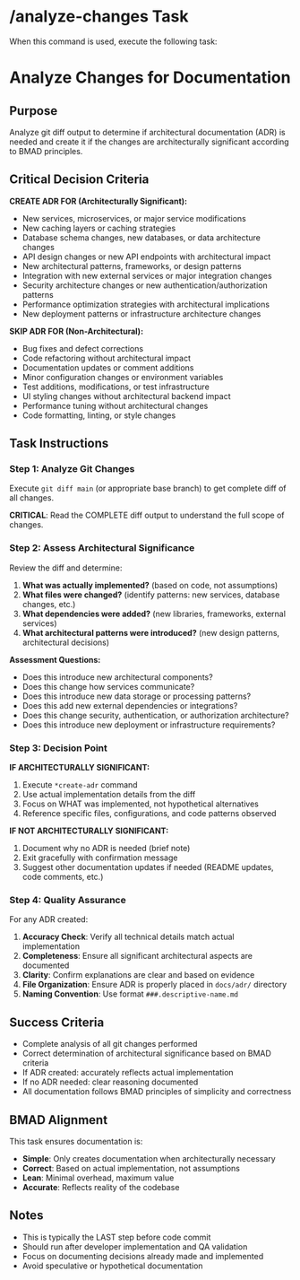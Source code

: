 # /analyze-changes Task

When this command is used, execute the following task:

<!-- Powered by BMAD™ Core -->

# Analyze Changes for Documentation

## Purpose

Analyze git diff output to determine if architectural documentation (ADR) is needed and create it if the changes are architecturally significant according to BMAD principles.

## Critical Decision Criteria

**CREATE ADR FOR (Architecturally Significant):**
- New services, microservices, or major service modifications
- New caching layers or caching strategies
- Database schema changes, new databases, or data architecture changes
- API design changes or new API endpoints with architectural impact
- New architectural patterns, frameworks, or design patterns
- Integration with new external services or major integration changes
- Security architecture changes or new authentication/authorization patterns
- Performance optimization strategies with architectural implications
- New deployment patterns or infrastructure architecture changes

**SKIP ADR FOR (Non-Architectural):**
- Bug fixes and defect corrections
- Code refactoring without architectural impact
- Documentation updates or comment additions
- Minor configuration changes or environment variables
- Test additions, modifications, or test infrastructure
- UI styling changes without architectural backend impact
- Performance tuning without architectural changes
- Code formatting, linting, or style changes

## Task Instructions

### Step 1: Analyze Git Changes

Execute `git diff main` (or appropriate base branch) to get complete diff of all changes.

**CRITICAL**: Read the COMPLETE diff output to understand the full scope of changes.

### Step 2: Assess Architectural Significance

Review the diff and determine:

1. **What was actually implemented?** (based on code, not assumptions)
2. **What files were changed?** (identify patterns: new services, database changes, etc.)
3. **What dependencies were added?** (new libraries, frameworks, external services)
4. **What architectural patterns were introduced?** (new design patterns, architectural decisions)

**Assessment Questions:**
- Does this introduce new architectural components?
- Does this change how services communicate?
- Does this introduce new data storage or processing patterns?
- Does this add new external dependencies or integrations?
- Does this change security, authentication, or authorization architecture?
- Does this introduce new deployment or infrastructure requirements?

### Step 3: Decision Point

**IF ARCHITECTURALLY SIGNIFICANT:**
1. Execute `*create-adr` command
2. Use actual implementation details from the diff
3. Focus on WHAT was implemented, not hypothetical alternatives
4. Reference specific files, configurations, and code patterns observed

**IF NOT ARCHITECTURALLY SIGNIFICANT:**
1. Document why no ADR is needed (brief note)
2. Exit gracefully with confirmation message
3. Suggest other documentation updates if needed (README updates, code comments, etc.)

### Step 4: Quality Assurance

For any ADR created:

1. **Accuracy Check**: Verify all technical details match actual implementation
2. **Completeness**: Ensure all significant architectural aspects are documented
3. **Clarity**: Confirm explanations are clear and based on evidence
4. **File Organization**: Ensure ADR is properly placed in `docs/adr/` directory
5. **Naming Convention**: Use format `###.descriptive-name.md`

## Success Criteria

- Complete analysis of all git changes performed
- Correct determination of architectural significance based on BMAD criteria
- If ADR created: accurately reflects actual implementation
- If no ADR needed: clear reasoning documented
- All documentation follows BMAD principles of simplicity and correctness

## BMAD Alignment

This task ensures documentation is:
- **Simple**: Only creates documentation when architecturally necessary
- **Correct**: Based on actual implementation, not assumptions  
- **Lean**: Minimal overhead, maximum value
- **Accurate**: Reflects reality of the codebase

## Notes

- This is typically the LAST step before code commit
- Should run after developer implementation and QA validation
- Focus on documenting decisions already made and implemented
- Avoid speculative or hypothetical documentation